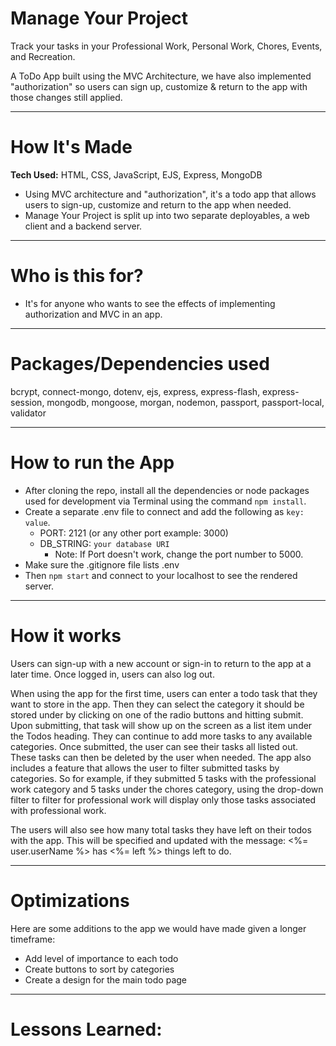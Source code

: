 # Manage Your Project

Track your tasks in your Professional Work, Personal Work, Chores, Events, and Recreation. 

A ToDo App built using the MVC Architecture, we have also implemented "authorization" so users can sign up, customize & return to the app with those changes still applied. 

---

# How It's Made

**Tech Used:** HTML, CSS, JavaScript, EJS, Express, MongoDB

- Using MVC architecture and "authorization", it's a todo app that allows users to sign-up, customize and return to the app when needed.
- Manage Your Project is split up into two separate deployables, a web client and a backend server.

---

# Who is this for? 

- It's for anyone who wants to see the effects of implementing authorization and MVC in an app. 

---

# Packages/Dependencies used 

bcrypt, connect-mongo, dotenv, ejs, express, express-flash, express-session, mongodb, mongoose, morgan, nodemon, passport, passport-local, validator

---

# How to run the App 

- After cloning the repo, install all the dependencies or node packages used for development via Terminal using the command `npm install`.
- Create a separate .env file to connect and add the following as `key: value`.
  - PORT: 2121 (or any other port example: 3000)
  - DB_STRING: `your database URI`
    - Note: If Port doesn't work, change the port number to 5000.
- Make sure the .gitignore file lists .env 
- Then `npm start` and connect to your localhost to see the rendered server. 

---

# How it works

Users can sign-up with a new account or sign-in to return to the app at a later time. Once logged in, users can also log out. 

When using the app for the first time, users can enter a todo task that they want to store in the app. 
Then they can select the category it should be stored under by clicking on one of the radio buttons and hitting submit.
Upon submitting, that task will show up on the screen as a list item under the Todos heading.
They can continue to add more tasks to any available categories. 
Once submitted, the user can see their tasks all listed out. These tasks can then be deleted by the user when needed.
The app also includes a feature that allows the user to filter submitted tasks by categories. 
So for example, if they submitted 5 tasks with the professional work category and 5 tasks under the chores category, using the drop-down filter 
to filter for professional work will display only those tasks associated with professional work. 

The users will also see how many total tasks they have left on their todos with the app.
This will be specified and updated with the message: <%= user.userName %> has <%= left %> things left to do. 

---

# Optimizations

Here are some additions to the app we would have made given a longer timeframe: 
- Add level of importance to each todo
- Create buttons to sort by categories
- Create a design for the main todo page

---

# Lessons Learned: 



